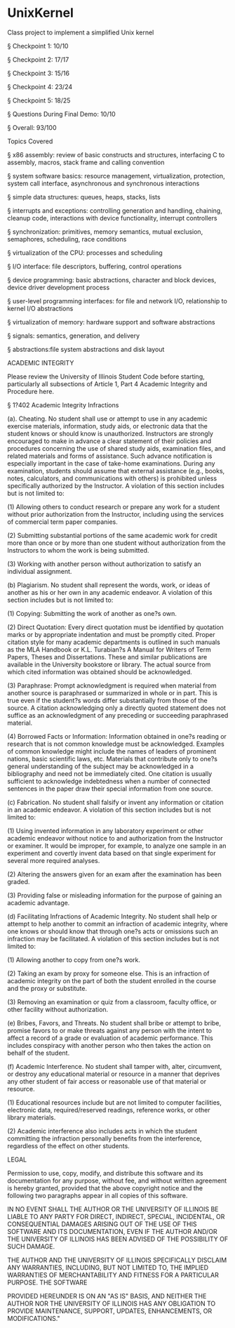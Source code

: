 # UnixKernel
Class project to implement a simplified Unix kernel


§ Checkpoint 1: 10/10

§ Checkpoint 2: 17/17

§ Checkpoint 3: 15/16

§ Checkpoint 4: 23/24

§ Checkpoint 5: 18/25

§ Questions During Final Demo: 10/10

§ Overall: 93/100

Topics Covered

§ x86 assembly: review of basic constructs and structures, interfacing C to assembly, macros, stack frame and calling convention

§ system software basics: resource management, virtualization, protection, system call interface, asynchronous and synchronous interactions

§ simple data structures: queues, heaps, stacks, lists

§ interrupts and exceptions: controlling generation and handling, chaining, cleanup code, interactions with device functionality, interrupt controllers

§ synchronization: primitives, memory semantics, mutual exclusion, semaphores, scheduling, race conditions

§ virtualization of the CPU: processes and scheduling

§ I/O interface: file descriptors, buffering, control operations

§ device programming: basic abstractions, character and block devices, device driver development process

§ user-level programming interfaces: for file and network I/O, relationship to kernel I/O abstractions

§ virtualization of memory: hardware support and software abstractions

§ signals: semantics, generation, and delivery

§ abstractions:file system abstractions and disk layout

ACADEMIC INTEGRITY

Please review the University of Illinois Student Code before starting, particularly all subsections of Article 1, Part 4 Academic Integrity and Procedure here.

§ 1?402 Academic Integrity Infractions

(a). Cheating. No student shall use or attempt to use in any academic exercise materials, information, study aids, or electronic data that the student knows or should know is unauthorized. Instructors are strongly encouraged to make in advance a clear statement of their policies and procedures concerning the use of shared study aids, examination files, and related materials and forms of assistance. Such advance notification is especially important in the case of take-home examinations. During any examination, students should assume that external assistance (e.g., books, notes, calculators, and communications with others) is prohibited unless specifically authorized by the Instructor. A violation of this section includes but is not limited to:

(1) Allowing others to conduct research or prepare any work for a student without prior authorization from the Instructor, including using the services of commercial term paper companies.

(2) Submitting substantial portions of the same academic work for credit more than once or by more than one student without authorization from the Instructors to whom the work is being submitted.

(3) Working with another person without authorization to satisfy an individual assignment.

(b) Plagiarism. No student shall represent the words, work, or ideas of another as his or her own in any academic endeavor. A violation of this section includes but is not limited to:

(1) Copying: Submitting the work of another as one?s own.

(2) Direct Quotation: Every direct quotation must be identified by quotation marks or by appropriate indentation and must be promptly cited. Proper citation style for many academic departments is outlined in such manuals as the MLA Handbook or K.L. Turabian?s A Manual for Writers of Term Papers, Theses and Dissertations. These and similar publications are available in the University bookstore or library. The actual source from which cited information was obtained should be acknowledged.

(3) Paraphrase: Prompt acknowledgment is required when material from another source is paraphrased or summarized in whole or in part. This is true even if the student?s words differ substantially from those of the source. A citation acknowledging only a directly quoted statement does not suffice as an acknowledgment of any preceding or succeeding paraphrased material.

(4) Borrowed Facts or Information: Information obtained in one?s reading or research that is not common knowledge must be acknowledged. Examples of common knowledge might include the names of leaders of prominent nations, basic scientific laws, etc. Materials that contribute only to one?s general understanding of the subject may be acknowledged in a bibliography and need not be immediately cited. One citation is usually sufficient to acknowledge indebtedness when a number of connected sentences in the paper draw their special information from one source.

(c) Fabrication. No student shall falsify or invent any information or citation in an academic endeavor. A violation of this section includes but is not limited to:

(1) Using invented information in any laboratory experiment or other academic endeavor without notice to and authorization from the Instructor or examiner. It would be improper, for example, to analyze one sample in an experiment and covertly invent data based on that single experiment for several more required analyses.

(2) Altering the answers given for an exam after the examination has been graded.

(3) Providing false or misleading information for the purpose of gaining an academic advantage.

(d) Facilitating Infractions of Academic Integrity. No student shall help or attempt to help another to commit an infraction of academic integrity, where one knows or should know that through one?s acts or omissions such an infraction may be facilitated. A violation of this section includes but is not limited to:

(1) Allowing another to copy from one?s work.

(2) Taking an exam by proxy for someone else. This is an infraction of academic integrity on the part of both the student enrolled in the course and the proxy or substitute.

(3) Removing an examination or quiz from a classroom, faculty office, or other facility without authorization.

(e) Bribes, Favors, and Threats. No student shall bribe or attempt to bribe, promise favors to or make threats against any person with the intent to affect a record of a grade or evaluation of academic performance. This includes conspiracy with another person who then takes the action on behalf of the student.

(f) Academic Interference. No student shall tamper with, alter, circumvent, or destroy any educational material or resource in a manner that deprives any other student of fair access or reasonable use of that material or resource.

(1) Educational resources include but are not limited to computer facilities, electronic data, required/reserved readings, reference works, or other library materials.

(2) Academic interference also includes acts in which the student committing the infraction personally benefits from the interference, regardless of the effect on other students.

LEGAL

Permission to use, copy, modify, and distribute this software and its documentation for any purpose, without fee, and without written agreement is hereby granted, provided that the above copyright notice and the following two paragraphs appear in all copies of this software.

IN NO EVENT SHALL THE AUTHOR OR THE UNIVERSITY OF ILLINOIS BE LIABLE TO ANY PARTY FOR DIRECT, INDIRECT, SPECIAL, INCIDENTAL, OR CONSEQUENTIAL DAMAGES ARISING OUT OF THE USE OF THIS SOFTWARE AND ITS DOCUMENTATION, EVEN IF THE AUTHOR AND/OR THE UNIVERSITY OF ILLINOIS HAS BEEN ADVISED OF THE POSSIBILITY OF SUCH DAMAGE.

THE AUTHOR AND THE UNIVERSITY OF ILLINOIS SPECIFICALLY DISCLAIM ANY WARRANTIES, INCLUDING, BUT NOT LIMITED TO, THE IMPLIED WARRANTIES OF MERCHANTABILITY AND FITNESS FOR A PARTICULAR PURPOSE. THE SOFTWARE

PROVIDED HEREUNDER IS ON AN "AS IS" BASIS, AND NEITHER THE AUTHOR NOR THE UNIVERSITY OF ILLINOIS HAS ANY OBLIGATION TO PROVIDE MAINTENANCE, SUPPORT, UPDATES, ENHANCEMENTS, OR MODIFICATIONS."
